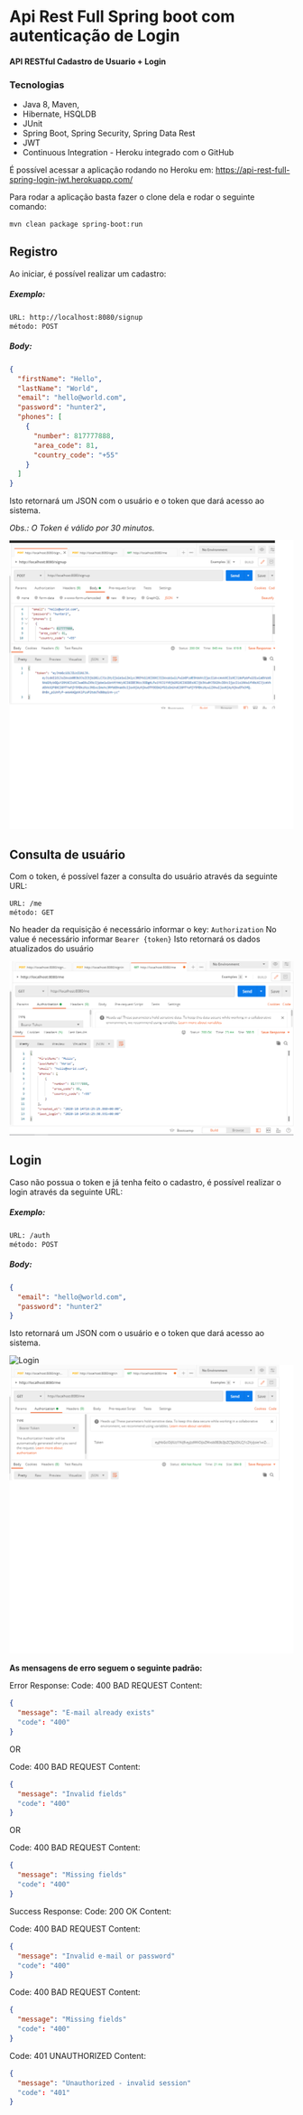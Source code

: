 # Api Rest Full Spring boot com autenticação de Login 
#### API RESTful Cadastro de Usuario + Login

### Tecnologias
- Java 8, Maven,
- Hibernate, HSQLDB
- JUnit
- Spring Boot, Spring Security, Spring Data Rest
- JWT
- Continuous Integration - Heroku integrado com o GitHub

É possível acessar a aplicação rodando no Heroku em:
https://api-rest-full-spring-login-jwt.herokuapp.com/

Para rodar a aplicação basta fazer o clone dela e rodar o seguinte comando:
```
mvn clean package spring-boot:run
```

## Registro
Ao iniciar, é possível realizar um cadastro:
##### Exemplo: #####
```
URL: http://localhost:8080/signup
método: POST
```
##### Body: #####
```json
{
  "firstName": "Hello",
  "lastName": "World",
  "email": "hello@world.com",
  "password": "hunter2",
  "phones": [
    {
      "number": 817777888,
      "area_code": 81,
      "country_code": "+55"
    }
  ]
}
```
Isto retornará um JSON com o usuário e o token que dará acesso ao sistema.

*Obs.: O Token é válido por 30 minutos.*

![alt text](https://github.com/renatoredes/api-rest-full-spring-login-jwt-authentication/blob/main/img/signup.png)
<br/>

## Consulta de usuário
Com o token, é possível fazer a consulta do usuário através da seguinte URL:
```
URL: /me
método: GET
```
No header da requisição é necessário informar o key: `Authorization`
No value é necessário informar `Bearer {token}`
Isto retornará os dados atualizados do usuário

![alt text](https://github.com/renatoredes/api-rest-full-spring-login-jwt-authentication/blob/main/img/me.png)

## Login
Caso não possua o token e já tenha feito o cadastro, é possível realizar o login através da seguinte URL:
##### Exemplo: #####
```
URL: /auth
método: POST
```
##### Body: #####
```json
{
  "email": "hello@world.com",
  "password": "hunter2"
}
```
Isto retornará um JSON com o usuário e o token que dará acesso ao sistema.

![Login](/img/3-signin.PNG?raw=true "Login")
![alt text](https://github.com/renatoredes/api-rest-full-spring-login-jwt-authentication/blob/main/img/configToken.png)


**As mensagens de erro seguem o seguinte padrão:**

Error Response:
Code: 400 BAD REQUEST
Content:
```json
{
  "message": "E-mail already exists"
  "code": "400"
}
```

OR

Code: 400 BAD REQUEST
Content:
```json
{
  "message": "Invalid fields"
  "code": "400"
}
```
OR

Code: 400 BAD REQUEST
Content:
```json
{
  "message": "Missing fields"
  "code": "400"
}
```
Success Response:
Code: 200 OK
Content:

Code: 400 BAD REQUEST
Content:
```json
{
  "message": "Invalid e-mail or password"
  "code": "400"
}
```
Code: 400 BAD REQUEST
Content:
```json
{
  "message": "Missing fields"
  "code": "400"
}
```
Code: 401 UNAUTHORIZED
Content:
```json
{
  "message": "Unauthorized - invalid session"
  "code": "401"
}
```
